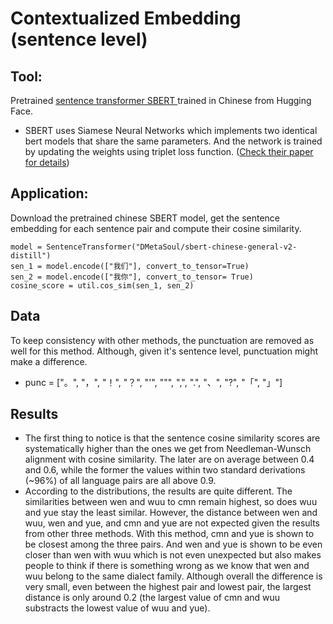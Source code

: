 # Contextualized Embedding (sentence level)
## Tool:
Pretrained [sentence transformer SBERT ](https://huggingface.co/DMetaSoul/sbert-chinese-general-v2) trained in Chinese from Hugging Face.
- SBERT uses Siamese Neural Networks which implements two identical bert models that share the same parameters. And the network is trained by updating the weights using triplet loss function. ([Check their paper for details](https://arxiv.org/abs/1908.10084))
## Application:
Download the pretrained chinese SBERT model, get the sentence embedding for each sentence pair and compute their cosine similarity.
```
model = SentenceTransformer("DMetaSoul/sbert-chinese-general-v2-distill")
sen_1 = model.encode(["我们"], convert_to_tensor=True)
sen_2 = model.encode(["我你"], convert_to_tensor= True)
cosine_score = util.cos_sim(sen_1, sen_2)
```
## Data
To keep consistency with other methods, the punctuation are removed as well for this method. Although, given it's sentence level, punctuation might make a difference.
- punc = ["。", "，", "！", "？", "'", "\"", ",", ".", "、", "?", "「", "」"]
## Results
- The first thing to notice is that the sentence cosine similarity scores are systematically higher than the ones we get from Needleman-Wunsch alignment with cosine similarity. The later are on average between 0.4 and 0.6, while the former the values within two standard derivations (~96%) of all language pairs are all above 0.9.
- According to the distributions, the results are quite different. The similarities between wen and wuu to cmn remain highest, so does wuu and yue stay the least similar. However, the distance between wen and wuu, wen and yue, and cmn and yue are not expected given the results from other three methods. With this method, cmn and yue is shown to be closest among the three pairs. And wen and yue is shown to be even closer than wen with wuu which is not even unexpected but also makes people to think if there is something wrong as we know that wen and wuu belong to the same dialect family. Although overall the difference is very small, even between the highest pair and lowest pair, the largest distance is only around 0.2 (the largest value of cmn and wuu substracts the lowest value of wuu and yue).
